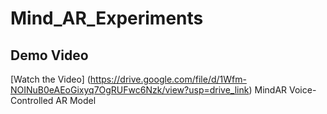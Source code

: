 # Mind_AR_Experiments

## Demo Video
[Watch the Video] (https://drive.google.com/file/d/1Wfm-NOINuB0eAEoGixyq7OgRUFwc6Nzk/view?usp=drive_link)
MindAR Voice-Controlled AR Model


